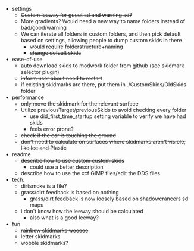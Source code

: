  - settings
   - ~~Custom leeway for guuut sd and warning sd?~~
   - More gradients? Would need a new way to name folders instead of bad/good/warning
   - We can iterate all folders in custom folders, and then pick default based on settings, allowing people to dump custom skids in there
     - would require folderstructure+naming
     - ~~change default skids~~
 - ease-of-use
   - auto download skids to modwork folder from github (see skidmark selector plugin)
   - ~~inform user about need to restart~~
   - if existing skidmarks are there, put them in ./CustomSkids/OldSkids folder
 - performance
   - ~~only move the skidmark for the relevant surface~~
   - Utilize previousTarget/previousSkids to avoid checking every folder
      - use did_first_time_startup setting variable to verify we have had skids
      - feels error prone?
   - ~~check if the car is touching the ground~~
   - ~~don't need to calculate on surfaces where skidmarks aren't visible, like Ice and Plastic~~
 - readme
   - ~~describe how to use custom custom skids~~
     - could use a better description
   - describe how to use the xcf GIMP files/edit the DDS files
 - tech.
   - dirtsmoke is a file?
   - grass/dirt feedback is based on nothing
     - grass/dirt feedback is now loosely based on shadowcrancers sd maps
   - i don't know how the leeway should be calculated
     - also what is a good leeway?
 - fun
   - ~~rainbow skidmarks weeeee~~
   - ~~letter skidmarks~~
   - wobble skidmarks?